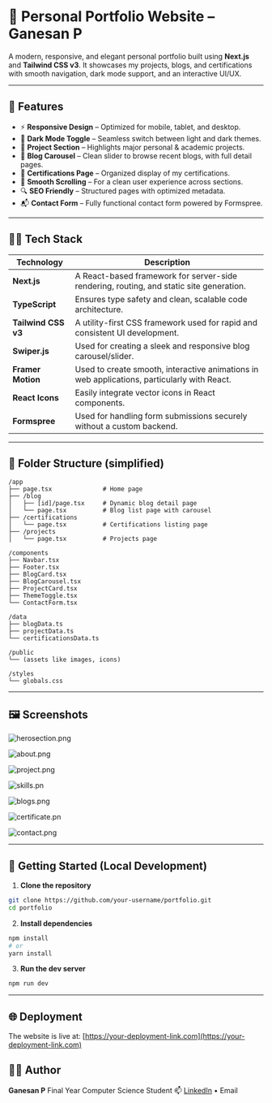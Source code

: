 # 🚀 Personal Portfolio Website – Ganesan P

A modern, responsive, and elegant personal portfolio built using **Next.js** and **Tailwind CSS v3**.
It showcases my projects, blogs, and certifications with smooth navigation, dark mode support, and an interactive UI/UX.

---

## 📌 Features

* ⚡ **Responsive Design** – Optimized for mobile, tablet, and desktop.
* 🌙 **Dark Mode Toggle** – Seamless switch between light and dark themes.
* 🧩 **Project Section** – Highlights major personal & academic projects.
* 📝 **Blog Carousel** – Clean slider to browse recent blogs, with full detail pages.
* 📜 **Certifications Page** – Organized display of my certifications.
* 💨 **Smooth Scrolling** – For a clean user experience across sections.
* 🔍 **SEO Friendly** – Structured pages with optimized metadata.
* 📬 **Contact Form** – Fully functional contact form powered by Formspree.

---

## 🧑‍💻 Tech Stack

| Technology          | Description                                                                                 |
| ------------------- | ------------------------------------------------------------------------------------------- |
| **Next.js**         | A React-based framework for server-side rendering, routing, and static site generation.     |
| **TypeScript**      | Ensures type safety and clean, scalable code architecture.                                  |
| **Tailwind CSS v3** | A utility-first CSS framework used for rapid and consistent UI development.                 |
| **Swiper.js**       | Used for creating a sleek and responsive blog carousel/slider.                              |
| **Framer Motion**   | Used to create smooth, interactive animations in web applications, particularly with React. |
| **React Icons**     | Easily integrate vector icons in React components.                                          |
| **Formspree**       | Used for handling form submissions securely without a custom backend.                       |

---

## 📁 Folder Structure (simplified)

```
/app
├── page.tsx              # Home page
├── /blog
│   ├── [id]/page.tsx     # Dynamic blog detail page
│   └── page.tsx          # Blog list page with carousel
├── /certifications
│   └── page.tsx          # Certifications listing page
├── /projects
│   └── page.tsx          # Projects page

/components
├── Navbar.tsx
├── Footer.tsx
├── BlogCard.tsx
├── BlogCarousel.tsx
├── ProjectCard.tsx
├── ThemeToggle.tsx
└── ContactForm.tsx

/data
├── blogData.ts
├── projectData.ts
└── certificationsData.ts

/public
└── (assets like images, icons)

/styles
└── globals.css
```

---

## 🖼️ Screenshots

 ![herosection.png](ScreenShoots/heroSection.png)

 ![about.png](ScreenShoots/About.png)

 ![project.png](ScreenShoots/project.png)

 ![skills.pn](ScreenShoots/skills.png)

 ![blogs.png](ScreenShoots/blogs.png)

 ![certificate.pn](ScreenShoots.png)

 ![contact.png](ScreenShoots/contect.png)


---

## 🚀 Getting Started (Local Development)

1. **Clone the repository**

```bash
git clone https://github.com/your-username/portfolio.git
cd portfolio
```

2. **Install dependencies**

```bash
npm install
# or
yarn install
```

3. **Run the dev server**

```bash
npm run dev
```

---

## 🌐 Deployment

The website is live at: [https://your-deployment-link.com](https://your-deployment-link.com)

## 👨‍🎓 Author

**Ganesan P**
Final Year Computer Science Student
📫 [LinkedIn](#) • Email
